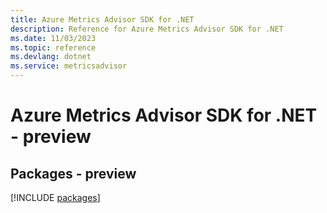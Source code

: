 ```yaml
---
title: Azure Metrics Advisor SDK for .NET
description: Reference for Azure Metrics Advisor SDK for .NET
ms.date: 11/03/2023
ms.topic: reference
ms.devlang: dotnet
ms.service: metricsadvisor
---
```

# Azure Metrics Advisor SDK for .NET - preview
## Packages - preview
[!INCLUDE [packages](metrics-advisor-index.md)]